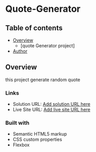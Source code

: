 # Quote-Generator

## Table of contents

- [Overview](#overview)
  - [quote Generator project]
- [Author](#author)

## Overview

this project generate random quote

### Links

- Solution URL: [Add solution URL here](https://your-solution-url.com)
- Live Site URL: [Add live site URL here](https://your-live-site-url.com)

### Built with

- Semantic HTML5 markup
- CSS custom properties
- Flexbox

